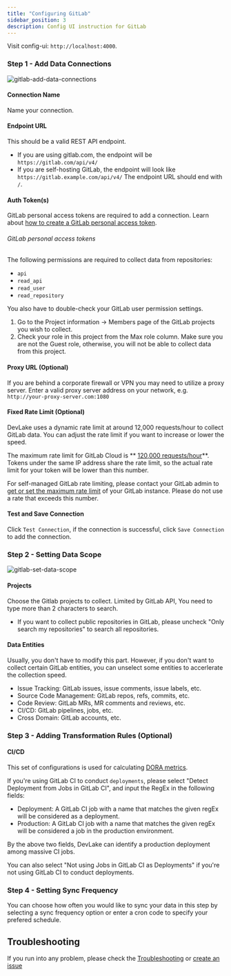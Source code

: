 ```yaml
---
title: "Configuring GitLab"
sidebar_position: 3
description: Config UI instruction for GitLab
---
```


Visit config-ui: `http://localhost:4000`.

### Step 1 - Add Data Connections

![gitlab-add-data-connections](/img/ConfigUI/gitlab-add-data-connections.png)

#### Connection Name

Name your connection.

#### Endpoint URL

This should be a valid REST API endpoint.

- If you are using gitlab.com, the endpoint will be `https://gitlab.com/api/v4/`
- If you are self-hosting GitLab, the endpoint will look like `https://gitlab.example.com/api/v4/`
  The endpoint URL should end with `/`.

#### Auth Token(s)

GitLab personal access tokens are required to add a connection. Learn about [how to create a GitLab personal access token](https://docs.gitlab.com/ee/user/profile/personal_access_tokens.html).

###### GitLab personal access tokens

The following permissions are required to collect data from repositories:

- `api`
- `read_api`
- `read_user`
- `read_repository`

You also have to double-check your GitLab user permission settings.

1. Go to the Project information -> Members page of the GitLab projects you wish to collect.
2. Check your role in this project from the Max role column. Make sure you are not the Guest role, otherwise, you will not be able to collect data from this project.

#### Proxy URL (Optional)

If you are behind a corporate firewall or VPN you may need to utilize a proxy server. Enter a valid proxy server address on your network, e.g. `http://your-proxy-server.com:1080`

#### Fixed Rate Limit (Optional)

DevLake uses a dynamic rate limit at around 12,000 requests/hour to collect GitLab data. You can adjust the rate limit if you want to increase or lower the speed.

The maximum rate limit for GitLab Cloud is ** [120,000 requests/hour](https://docs.gitlab.com/ee/user/gitlab_com/index.html#gitlabcom-specific-rate-limits)**. Tokens under the same IP address share the rate limit, so the actual rate limit for your token will be lower than this number.

For self-managed GitLab rate limiting, please contact your GitLab admin to [get or set the maximum rate limit](https://repository.prace-ri.eu/git/help/security/rate_limits.md) of your GitLab instance. Please do not use a rate that exceeds this number.

#### Test and Save Connection

Click `Test Connection`, if the connection is successful, click `Save Connection` to add the connection.

### Step 2 - Setting Data Scope

![gitlab-set-data-scope](/img/ConfigUI/gitlab-set-data-scope.png)

#### Projects

Choose the Gitlab projects to collect. Limited by GitLab API, You need to type more than 2 characters to search.

- If you want to collect public repositories in GitLab, please uncheck "Only search my repositories" to search all repositories.

#### Data Entities

Usually, you don't have to modify this part. However, if you don't want to collect certain GitLab entities, you can unselect some entities to accerlerate the collection speed.

- Issue Tracking: GitLab issues, issue comments, issue labels, etc.
- Source Code Management: GitLab repos, refs, commits, etc.
- Code Review: GitLab MRs, MR comments and reviews, etc.
- CI/CD: GitLab pipelines, jobs, etc.
- Cross Domain: GitLab accounts, etc.

### Step 3 - Adding Transformation Rules (Optional)

#### CI/CD

This set of configurations is used for calculating [DORA metrics](../DORA.md).

If you're using GitLab CI to conduct `deployments`, please select "Detect Deployment from Jobs in GitLab CI", and input the RegEx in the following fields:

- Deployment: A GitLab CI job with a name that matches the given regEx will be considered as a deployment.
- Production: A GitLab CI job with a name that matches the given regEx will be considered a job in the production environment.

By the above two fields, DevLake can identify a production deployment among massive CI jobs.

You can also select "Not using Jobs in GitLab CI as Deployments" if you're not using GitLab CI to conduct deployments.

### Step 4 - Setting Sync Frequency

You can choose how often you would like to sync your data in this step by selecting a sync frequency option or enter a cron code to specify your prefered schedule.

## Troubleshooting

If you run into any problem, please check the [Troubleshooting](/Troubleshooting/Configuration.md) or [create an issue](https://github.com/apache/incubator-devlake/issues)
